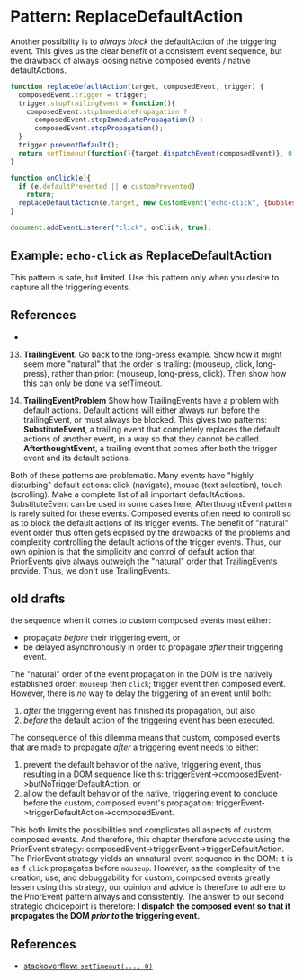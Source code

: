 # Pattern: ReplaceDefaultAction

Another possibility is to *always block* the defaultAction of the triggering event.
This gives us the clear benefit of a consistent event sequence, but 
the drawback of always loosing native composed events / native defaultActions.

```javascript
function replaceDefaultAction(target, composedEvent, trigger) {               
  composedEvent.trigger = trigger;
  trigger.stopTrailingEvent = function(){
    composedEvent.stopImmediatePropagation ? 
      composedEvent.stopImmediatePropagation() :
      composedEvent.stopPropagation();
  }
  trigger.preventDefault();
  return setTimeout(function(){target.dispatchEvent(composedEvent)}, 0);
}

function onClick(e){
  if (e.defaultPrevented || e.customPrevented)
    return;
  replaceDefaultAction(e.target, new CustomEvent("echo-click", {bubbles: true, composed: true}), e);
}

document.addEventListener("click", onClick, true);
```

## Example: `echo-click` as ReplaceDefaultAction

This pattern is safe, but limited. Use this pattern only when you desire to capture all the 
triggering events.

<code-demo src="demo/ReplaceDefaultAction.html"></code-demo>

## References

 * 

13. **TrailingEvent**. Go back to the long-press example. 
   Show how it might seem more "natural" that the order is trailing:
   (mouseup, click, long-press), rather than prior: (mouseup, long-press, click). 
   Then show how this can only be done via setTimeout. 

14. **TrailingEventProblem**
   Show how TrailingEvents have a problem with default actions. 
   Default actions will either always run before the trailingEvent, or must always be blocked. 
   This gives two patterns: 
   **SubstituteEvent**, a trailing event that completely replaces the default actions of another event,
   in a way so that they cannot be called.
   **AfterthoughtEvent**, a trailing event that comes after both the trigger event and its default actions.

   Both of these patterns are problematic.
   Many events have "highly disturbing" default actions: 
   click (navigate), mouse (text selection), touch (scrolling). 
   Make a complete list of all important defaultActions. 
   SubstituteEvent can be used in some cases here; 
   AfterthoughtEvent pattern is rarely suited for these events.
   Composed events often need to controll so as to block the default actions of its trigger events.
   The benefit of "natural" event order thus often gets ecplised by the drawbacks of 
   the problems and complexity controlling the default actions of the trigger events.
   Thus, our own opinion is that the simplicity and control of default action that PriorEvents give
   always outweigh the "natural" order that TrailingEvents provide. Thus, we don't use TrailingEvents. 
 
## old drafts
the sequence when it comes to 
custom composed events must either:
 * propagate *before* their triggering event, or
 * be delayed asynchronously in order to propagate *after* their triggering event.

The "natural" order of the event propagation in the DOM is the natively established order:
`mouseup` then `click`; trigger event then composed event.
However, there is *no* way to delay the triggering of an event 
until both:
1. *after* the triggering event has finished its propagation, but also 
2. *before* the default action of the triggering event has been executed.

The consequence of this dilemma means that custom, composed events that are made to propagate *after*
a triggering event needs to either:
1. prevent the default behavior of the native, triggering event, thus resulting in a DOM sequence like this:
   triggerEvent->composedEvent->butNoTriggerDefaultAction, or
2. allow the default behavior of the native, triggering event to conclude before the custom, composed 
   event's propagation: triggerEvent->triggerDefaultAction->composedEvent.           
   
This both limits the possibilities and complicates all aspects of custom, composed events.
And therefore, this chapter therefore advocate using the PriorEvent strategy:
composedEvent->triggerEvent->triggerDefaultAction.
The PriorEvent strategy yields an unnatural event sequence in the DOM:
it is as if `click` propagates before `mouseup`. 
However, as the complexity of the creation, use, and debuggability for custom, composed events
greatly lessen using this strategy, our opinion and advice is therefore to adhere to the
PriorEvent pattern always and consistently. The answer to our second strategic choicepoint is therefore:
**I dispatch the composed event so that it propagates the DOM *prior to* the triggering event.**

## References

 * [stackoverflow: `setTimeout(..., 0)`](https://stackoverflow.com/questions/33955650/what-is-settimeout-doing-when-set-to-0-milliseconds/33955673)